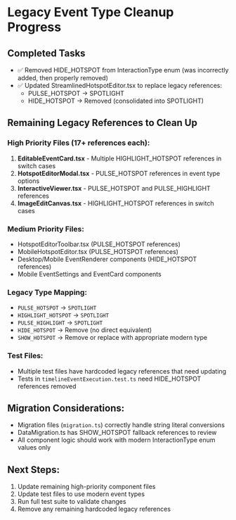 # Legacy Event Type Cleanup Progress

## Completed Tasks
- ✅ Removed HIDE_HOTSPOT from InteractionType enum (was incorrectly added, then properly removed)
- ✅ Updated StreamlinedHotspotEditor.tsx to replace legacy references:
  - PULSE_HOTSPOT → SPOTLIGHT
  - HIDE_HOTSPOT → Removed (consolidated into SPOTLIGHT)

## Remaining Legacy References to Clean Up

### High Priority Files (17+ references each):
1. **EditableEventCard.tsx** - Multiple HIGHLIGHT_HOTSPOT references in switch cases
2. **HotspotEditorModal.tsx** - PULSE_HOTSPOT references in event type options
3. **InteractiveViewer.tsx** - PULSE_HOTSPOT and PULSE_HIGHLIGHT references
4. **ImageEditCanvas.tsx** - HIGHLIGHT_HOTSPOT references in switch cases

### Medium Priority Files:
- HotspotEditorToolbar.tsx (PULSE_HOTSPOT references)
- MobileHotspotEditor.tsx (PULSE_HOTSPOT references)
- Desktop/Mobile EventRenderer components (HIDE_HOTSPOT references)
- Mobile EventSettings and EventCard components

### Legacy Type Mapping:
- `PULSE_HOTSPOT` → `SPOTLIGHT`
- `HIGHLIGHT_HOTSPOT` → `SPOTLIGHT`  
- `PULSE_HIGHLIGHT` → `SPOTLIGHT`
- `HIDE_HOTSPOT` → Remove (no direct equivalent)
- `SHOW_HOTSPOT` → Remove or replace with appropriate modern type

### Test Files:
- Multiple test files have hardcoded legacy references that need updating
- Tests in `timelineEventExecution.test.ts` need HIDE_HOTSPOT references removed

## Migration Considerations:
- Migration files (`migration.ts`) correctly handle string literal conversions
- DataMigration.ts has SHOW_HOTSPOT fallback references to review
- All component logic should work with modern InteractionType enum values only

## Next Steps:
1. Update remaining high-priority component files
2. Update test files to use modern event types
3. Run full test suite to validate changes
4. Remove any remaining hardcoded legacy references